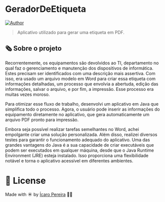 # GeradorDeEtiqueta

[![Author](https://img.shields.io/badge/author-icarosun-orange)](https://github.com/icarosun)


> Aplicativo utilizado para gerar uma etiqueta em PDF.


## 🗞️ Sobre o projeto

Recorrentemente, os equipamentos são devolvidos ao TI, departamento no qual faz o gerenciamento e manutenção dos dispositivos de informática. Estes precisam ser identificados com uma descrição mais assertiva. Com isso, 
era usado um arquivo modelo em Word para criar essa etiqueta com informações detalhadas, um processo que envolvia a abertuda, edição das informações, salvar o arquivo, e por fim, a impressão. Esse processo era muitas vezes
moroso. 

Para otimizar esse fluxo de trabalho, desenvolvi um aplicativo em Java que simplifica todo o processo. Agora, o usuário pode inserir as informações do equipamento diretamente no aplicativo, que gera automaticamente um arquivo
PDF pronto para impressão.

Embora seja possível realizar tarefas semelhantes no Word, achei empolgante criar uma solução personalizada. Além disso, realizei diversos testes para garantir o funcionamento adequado do aplicativo. Uma das grandes vantagens do Java é a sua capacidade de criar executáveis que podem ser executados em qualquer máquina, desde que o Java Runtime Environment (JRE) esteja instalado. Isso proporciona uma flexibilidade notável e torna o aplicativo acessível em diferentes ambientes.

# 📕 License

Made with ☀️ by [Ícaro Pereira](https://github.com/icarosun) 🎈🚀
